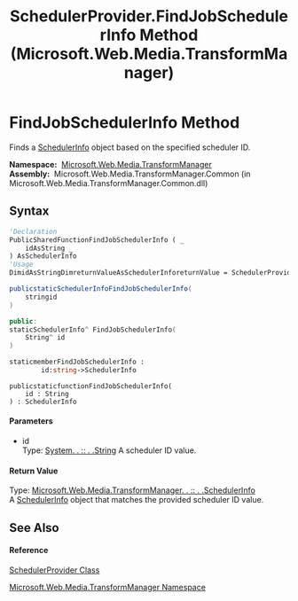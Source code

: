 ﻿---
title: SchedulerProvider.FindJobSchedulerInfo Method  (Microsoft.Web.Media.TransformManager)
TOCTitle: FindJobSchedulerInfo Method
ms:assetid: M:Microsoft.Web.Media.TransformManager.SchedulerProvider.FindJobSchedulerInfo(System.String)
ms:mtpsurl: https://msdn.microsoft.com/en-us/library/microsoft.web.media.transformmanager.schedulerprovider.findjobschedulerinfo(v=VS.90)
ms:contentKeyID: 35520671
ms.date: 06/14/2012
mtps_version: v=VS.90
f1_keywords:
- Microsoft.Web.Media.TransformManager.SchedulerProvider.FindJobSchedulerInfo
dev_langs:
- CSharp
- JScript
- VB
- FSharp
- c++
api_location:
- Microsoft.Web.Media.TransformManager.Common.dll
api_name:
- Microsoft.Web.Media.TransformManager.SchedulerProvider.FindJobSchedulerInfo
api_type:
- Managed
topic_type:
- apiref
- kbSyntax
product_family_name: VS
ROBOTS: INDEX,FOLLOW
---

# FindJobSchedulerInfo Method

Finds a [SchedulerInfo](schedulerinfo-class-microsoft-web-media-transformmanager.md) object based on the specified scheduler ID.

**Namespace:**  [Microsoft.Web.Media.TransformManager](microsoft-web-media-transformmanager-namespace.md)  
**Assembly:**  Microsoft.Web.Media.TransformManager.Common (in Microsoft.Web.Media.TransformManager.Common.dll)

## Syntax

``` vb
'Declaration
PublicSharedFunctionFindJobSchedulerInfo ( _
    idAsString _
) AsSchedulerInfo
'Usage
DimidAsStringDimreturnValueAsSchedulerInforeturnValue = SchedulerProvider.FindJobSchedulerInfo(id)
```

``` csharp
publicstaticSchedulerInfoFindJobSchedulerInfo(
    stringid
)
```

``` c++
public:
staticSchedulerInfo^ FindJobSchedulerInfo(
    String^ id
)
```

``` fsharp
staticmemberFindJobSchedulerInfo : 
        id:string->SchedulerInfo
```

``` jscript
publicstaticfunctionFindJobSchedulerInfo(
    id : String
) : SchedulerInfo
```

#### Parameters

  - id  
    Type: [System. . :: . .String](https://msdn.microsoft.com/en-us/library/s1wwdcbf\(v=vs.90\))  
    A scheduler ID value.  

#### Return Value

Type: [Microsoft.Web.Media.TransformManager. . :: . .SchedulerInfo](schedulerinfo-class-microsoft-web-media-transformmanager.md)  
A [SchedulerInfo](schedulerinfo-class-microsoft-web-media-transformmanager.md) object that matches the provided scheduler ID value.  

## See Also

#### Reference

[SchedulerProvider Class](schedulerprovider-class-microsoft-web-media-transformmanager.md)

[Microsoft.Web.Media.TransformManager Namespace](microsoft-web-media-transformmanager-namespace.md)

